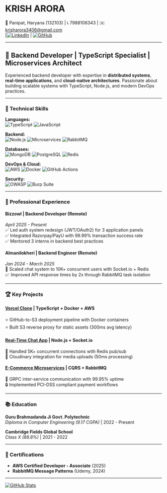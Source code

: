 # KRISH ARORA
📍 Panipat, Haryana (132103) | 📞 7988106343 | ✉️ krisharora3406@gmail.com  
[[![LinkedIn](https://img.shields.io/badge/LinkedIn-Connect-blue)](https://www.linkedin.com/in/krish-arora-438b58292/) | [![GitHub](https://img.shields.io/badge/GitHub-Follow-lightgrey)](https://github.com/krish12345y89)

---

## 🚀 Backend Developer | TypeScript Specialist | Microservices Architect

Experienced backend developer with expertise in **distributed systems**, **real-time applications**, and **cloud-native architectures**. Passionate about building scalable systems with TypeScript, Node.js, and modern DevOps practices.

---

### 🔧 Technical Skills
**Languages:**  
![TypeScript](https://img.shields.io/badge/TypeScript-Expert-3178C6) ![JavaScript](https://img.shields.io/badge/JavaScript-Advanced-F7DF1E)

**Backend:**  
![Node.js](https://img.shields.io/badge/Node.js-Express-339933) ![Microservices](https://img.shields.io/badge/Microservices-GRPC-FF6B6B) ![RabbitMQ](https://img.shields.io/badge/RabbitMQ-PUB/SUB-FF6600)

**Databases:**  
![MongoDB](https://img.shields.io/badge/MongoDB-47A248) ![PostgreSQL](https://img.shields.io/badge/PostgreSQL-4169E1) ![Redis](https://img.shields.io/badge/Redis-DC382D)

**DevOps & Cloud:**  
![AWS](https://img.shields.io/badge/AWS-EC2/S3/RDS-232F3E) ![Docker](https://img.shields.io/badge/Docker-2496ED) ![GitHub Actions](https://img.shields.io/badge/GHA-CI/CD-2088FF)

**Security:**  
![OWASP](https://img.shields.io/badge/OWASP%20Top%2010-Expert-000000) ![Burp Suite](https://img.shields.io/badge/Burp_Suite-Pro-FF6633)

---

### 💼 Professional Experience

#### **Bizzowl** | Backend Developer (Remote)  
_April 2025 - Present_  
✅ Led auth system redesign (JWT/OAuth2) for 3 application panels  
✅ Integrated Razorpay/PayU with 99.99% transaction success rate  
✅ Mentored 3 interns in backend best practices  

#### **Almanilokheri** | Backend Engineer (Remote)  
_Jan 2024 - March 2025_  
🚀 Scaled chat system to 10K+ concurrent users with Socket.io + Redis  
📈 Improved API response times by 2x through RabbitMQ task isolation  

---

### 🏆 Key Projects

#### [Vercel Clone](https://github.com/krish12345y89/vercel-clone) | TypeScript + Docker + AWS  
⭐ GitHub-to-S3 deployment pipeline with Docker containers  
⭐ Built S3 reverse proxy for static assets (300ms avg latency)  

#### [Real-Time Chat App](https://github.com/krish12345y89/chat-app) | Node.js + Socket.io  
💬 Handled 5K+ concurrent connections with Redis pub/sub  
📸 Cloudinary integration for media uploads (50ms processing)  

#### [E-Commerce Microservices](https://github.com/krish12345y89/ecom-ms) | CQRS + RabbitMQ  
🛒 GRPC inter-service communication with 99.95% uptime  
🔒 Implemented PCI-DSS compliant payment workflows  

---

### 📚 Education
**Guru Brahmadanda Ji Govt. Polytechnic**  
_Diploma in Computer Engineering (9.17 CGPA)_ | 2022 - Present  

**Cambridge Fields Global School**  
_Class X (88.8%)_ | 2021 - 2022  

---

### 🏅 Certifications
- **AWS Certified Developer - Associate** (2025)  
- **RabbitMQ Message Patterns** (Udemy, 2024)  

---

[![GitHub Stats](https://github-readme-stats.vercel.app/api?username=krish12345y89&show_icons=true&theme=radical)](https://github.com/krish12345y89)
